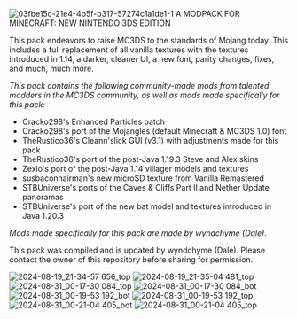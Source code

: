 ![03fbe15c-21e4-4b5f-b317-57274c1a1de1-1](https://github.com/user-attachments/assets/c487d411-4f34-4491-8b00-d6680ca647b9)
A MODPACK FOR MINECRAFT: NEW NINTENDO 3DS EDITION

  This pack endeavors to raise MC3DS to the standards of Mojang today. This includes a full replacement of all vanilla textures with the textures introduced in 1.14, a darker, cleaner UI, a new font, parity changes, fixes, and much, much more. 

_This pack contains the following community-made mods from talented modders in the MC3DS community, as well as mods made specifically for this pack:_
  - Cracko298's Enhanced Particles patch
  - Cracko298's port of the Mojangles (default Minecraft & MC3DS 1.0) font
  - TheRustico36's Cleann'slick GUI (v3.1) with adjustments made for this pack
  - TheRustico36's port of the post-Java 1.19.3 Steve and Alex skins
  - Zexlo's port of the post-Java 1.14 villager models and textures
  - susbaconhairman's new microSD texture from Vanilla Remastered
  - STBUniverse's ports of the Caves & Cliffs Part II and Nether Update panoramas
  - STBUniverse's port of the new bat model and textures introduced in Java 1.20.3
    
_Mods made specifically for this pack are made by wyndchyme (Dale)._

This pack was compiled and is updated by wyndchyme (Dale). Please contact the owner of this repository before sharing for permission.

![2024-08-19_21-34-57 656_top](https://github.com/user-attachments/assets/665acb65-448f-42da-ba05-9b2726f312c9)
![2024-08-19_21-35-04 481_top](https://github.com/user-attachments/assets/3cb09855-6b4b-472c-9044-0825b12b523b)
![2024-08-31_00-17-30 084_top](https://github.com/user-attachments/assets/ea324208-11ed-41db-ad55-e900e3aab1be)
![2024-08-31_00-17-30 084_bot](https://github.com/user-attachments/assets/88033442-953c-4c18-8236-87e416875eb2)
![2024-08-31_00-19-53 192_bot](https://github.com/user-attachments/assets/02327589-eb22-46e1-aa59-2a24ebd42fad)
![2024-08-31_00-19-53 192_top](https://github.com/user-attachments/assets/5920a0ae-593b-476e-aa8f-de126584d0ff)
![2024-08-31_00-21-04 405_bot](https://github.com/user-attachments/assets/1037f369-ea66-432c-b6a2-706dd5c2b36a)
![2024-08-31_00-21-04 405_top](https://github.com/user-attachments/assets/1cc84961-2272-4f20-a2d6-d8885d226975)

